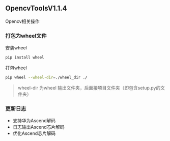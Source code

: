 ##  OpencvToolsV1.1.4
Opencv相关操作

### 打包为wheel文件

安装wheel
```bash
pip install wheel
```
打包wheel
```bash
pip wheel --wheel-dir=./wheel_dir ./
```
> wheel-dir 为wheel 输出文件夹，后面接项目文件夹（即包含setup.py的文件夹）

### 更新日志
* 支持华为Ascend解码
* 日志输出Ascend芯片解码
* 优化Ascend芯片解码
